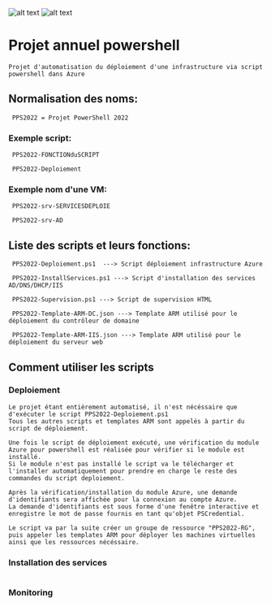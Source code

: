 
![alt text](https://raw.githubusercontent.com/Jonathan28260/ProjetAnnuel_Powershell/main/Logo/Logo_Sciences-U_Lyon.ico)
![alt text](https://raw.githubusercontent.com/Jonathan28260/ProjetAnnuel_Powershell/main/Logo/Logo_ESGI.ico)

# Projet annuel powershell
```
Projet d'automatisation du déploiement d'une infrastructure via script powershell dans Azure 

```

## Normalisation des noms:
```
 PPS2022 = Projet PowerShell 2022
```

### Exemple script:
```
 PPS2022-FONCTIONduSCRIPT
 
 PPS2022-Deploiement
``` 

### Exemple nom d'une VM:
```
 PPS2022-srv-SERVICESDEPLOIE
 
 PPS2022-srv-AD
```
## Liste des scripts et leurs fonctions:
```
 PPS2022-Deploiement.ps1  ---> Script déploiement infrastructure Azure
 
 PPS2022-InstallServices.ps1 ---> Script d'installation des services AD/DNS/DHCP/IIS
 
 PPS2022-Supervision.ps1 ---> Script de supervision HTML
 
 PPS2022-Template-ARM-DC.json ---> Template ARM utilisé pour le déploiement du contrôleur de domaine
 
 PPS2022-Template-ARM-IIS.json ---> Template ARM utilisé pour le déploiement du serveur web
```
## Comment utiliser les scripts

### Deploiement
```
Le projet étant entièrement automatisé, il n'est nécéssaire que d'exécuter le script PPS2022-Deploiement.ps1
Tous les autres scripts et templates ARM sont appelés à partir du script de déploiement.

Une fois le script de déploiement exécuté, une vérification du module Azure pour powershell est réalisée pour vérifier si le module est installé.
Si le module n'est pas installé le script va le télécharger et l'installer automatiquement pour prendre en charge le reste des commandes du script deploiement.

Après la vérification/installation du module Azure, une demande d'identifiants sera affichée pour la connexion au compte Azure.
La demande d'identifiants est sous forme d'une fenêtre interactive et enregistre le mot de passe fournis en tant qu'objet PSCredential.

Le script va par la suite créer un groupe de ressource "PPS2022-RG", puis appeler les templates ARM pour déployer les machines virtuelles ainsi que les ressources nécéssaire.
```

### Installation des services
```

```

### Monitoring
```

```
